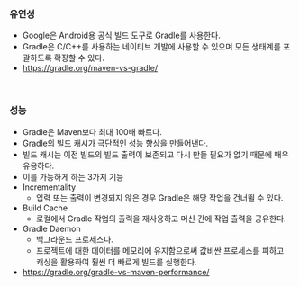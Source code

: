 ### 유연성

* Google은 Android용 공식 빌드 도구로 Gradle를 사용한다.
* Gradle은 C/C++를 사용하는 네이티브 개발에 사용할 수 있으며 모든 생태계를 포괄하도록 확장할 수 있다.
* <https://gradle.org/maven-vs-gradle/>

<br>

### 성능

* Gradle은 Maven보다 최대 100배 빠르다.
* Gradle의 빌드 캐시가 극단적인 성능 향상을 만들어낸다.
* 빌드 캐시는 이전 빌드의 빌드 출력이 보존되고 다시 만들 필요가 없기 때문에 매우 유용하다.
* 이를 가능하게 하는 3가지 기능
* Incrementality
    * 입력 또는 출력이 변경되지 않은 경우 Gradle은 해당 작업을 건너뛸 수 있다.
* Build Cache
    * 로컬에서 Gradle 작업의 출력을 재사용하고 머신 간에 작업 출력을 공유한다.
* Gradle Daemon
    * 백그라운드 프로세스다.
    * 프로젝트에 대한 데이터를 메모리에 유지함으로써 값비싼 프로세스를 피하고 캐싱을 활용하여 훨씬 더 빠르게 빌드를 실행한다.
* <https://gradle.org/gradle-vs-maven-performance/>
